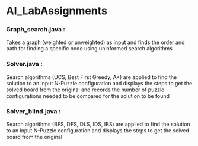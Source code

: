 # AI_LabAssignments
### Graph_search.java :
Takes a graph (weighted or unweighted) as input and finds the order and path for finding a specific node using uninformed search algorithms
### Solver.java :
Search algorithms (UCS, Best First Greedy, A*) are applied to find the solution to an input N-Puzzle configuration and displays the steps to get the solved board from the original and records the number of puzzle
configurations needed to be compared for the solution to be found
### Solver_blind.java :
Search algorithms (BFS, DFS, DLS, IDS, IBS) are applied to find the solution to an input N-Puzzle configuration and displays the steps to get the solved board from the original 
